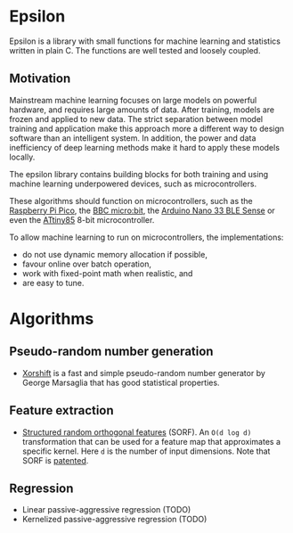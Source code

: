 # Epsilon
Epsilon is a library with small functions for machine learning and statistics
written in plain C. The functions are well tested and loosely coupled.

## Motivation
Mainstream machine learning focuses on large models on powerful hardware, and
requires large amounts of data. After training, models are frozen and applied
to new data. The strict separation between model training and application
make this approach more a different way to design software than an
intelligent system. In addition, the power and data inefficiency of deep
learning methods make it hard to apply these models locally.

The epsilon library contains building blocks for both training and using
machine learning underpowered devices, such as microcontrollers. 

These algorithms should function on microcontrollers, such as the
[Raspberry Pi Pico](https://www.raspberrypi.org/products/raspberry-pi-pico/),
the [BBC micro:bit](https://www.microbit.org), the 
[Arduino Nano 33 BLE Sense](https://store.arduino.cc/arduino-nano-33-ble-sense) 
or even the [ATtiny85](https://www.microchip.com/wwwproducts/en/attiny85)
8-bit microcontroller.

To allow machine learning to run on microcontrollers, the implementations:

- do not use dynamic memory allocation if possible,
- favour online over batch operation,
- work with fixed-point math when realistic, and
- are easy to tune.

# Algorithms

## Pseudo-random number generation
- [Xorshift](docs/marsaglia2003xrn.pdf) is a fast and simple
pseudo-random number generator by George Marsaglia that has good statistical
properties.

## Feature extraction
- [Structured random orthogonal features](docs/yu2016orf.pdf) (SORF). An `O(d
log d)` transformation that can be used for a feature map that approximates a
specific kernel. Here `d` is the number of input dimensions. Note that SORF
is [patented](https://patents.google.com/patent/US20180114145A1).

## Regression
- Linear passive-aggressive regression (TODO)
- Kernelized passive-aggressive regression (TODO)
